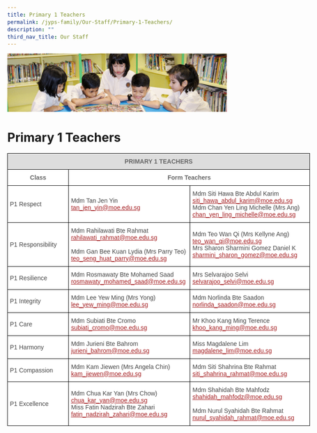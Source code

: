 ```yaml
---
title: Primary 1 Teachers
permalink: /jyps-family/Our-Staff/Primary-1-Teachers/
description: ""
third_nav_title: Our Staff
---
```

![](/images/banner.gif)

Primary 1 Teachers
==================
<style type="text/css">
.tg  {border-collapse:collapse;border-spacing:0;}
.tg td{border-color:black;border-style:solid;border-width:1px;font-family:Arial, sans-serif;font-size:14px;
  overflow:hidden;padding:10px 5px;word-break:normal;}
.tg th{border-color:black;border-style:solid;border-width:1px;font-family:Arial, sans-serif;font-size:14px;
  font-weight:normal;overflow:hidden;padding:10px 5px;word-break:normal;}
.tg .tg-20fz{background-color:#FFF;color:#A52023;text-align:left;vertical-align:top}
.tg .tg-fwnj{background-color:#FFF;color:#454545;text-align:left;vertical-align:top}
.tg .tg-feqv{background-color:#DDD;color:#666;font-weight:bold;text-align:center;vertical-align:middle}
.tg .tg-siej{background-color:#FFF;color:#666666;font-weight:bold;text-align:center;vertical-align:top}
.tg .tg-imtz{background-color:#FFF;color:#666;font-weight:bold;text-align:center;vertical-align:top}
.tg .tg-sdzj{background-color:#FFF;color:#454545;text-align:left;vertical-align:middle}
</style>
<table class="tg" style="undefined;table-layout: fixed; width: 695px">
<colgroup>
<col style="width: 141px">
<col style="width: 279px">
<col style="width: 275px">
</colgroup>
<thead>
  <tr>
    <th class="tg-feqv" colspan="3"><span style="color:#666;background-color:#DDD">PRIMARY 1 TEACHERS</span><br></th>
  </tr>
</thead>
<tbody>
  <tr>
    <td class="tg-siej"> Class</td>
    <td class="tg-imtz" colspan="2">Form Teachers</td>
  </tr>
  <tr>
    <td class="tg-sdzj">P1 Respect</td>
    <td class="tg-sdzj">Mdm Tan Jen Yin<br><a href="mailto:tan_jen_yin@moe.edu.sg"><span style="text-decoration:underline;color:#A52023">tan_jen_yin@moe.edu.sg</span></a> </td>
    <td class="tg-sdzj">Mdm Siti Hawa Bte Abdul Karim<br><a href="mailto:siti_hawa_abdul_karim@moe.edu.sg"><span style="text-decoration:underline;color:#A52023">siti_hawa_abdul_karim@moe.edu.sg</span></a><br>Mdm Chan Yen Ling Michelle (Mrs Ang)<br><a href="mailto:chan_yen_ling_michelle@moe.edu.sg"><span style="text-decoration:underline;color:#A52023">chan_yen_ling_michelle@moe.edu.sg</span></a> <br></td>
  </tr>
  <tr>
    <td class="tg-sdzj">P1 Responsibility</td>
    <td class="tg-sdzj">Mdm Rahilawati Bte Rahmat<br><a href="mailto:rahilawati_rahmat@moe.edu.sg"><span style="text-decoration:underline;color:#A52023">rahilawati_rahmat@moe.edu.sg</span></a><br><br>Mdm Gan Bee Kuan Lydia (Mrs Parry Teo) <br><a href="mailto:teo_seng_huat_parry@moe.edu.sg"><span style="text-decoration:underline;color:#A52023">teo_seng_huat_parry@moe.edu.sg</span></a></td>
    <td class="tg-sdzj">Mdm Teo Wan Qi (Mrs Kellyne Ang)<br><a href="mailto:teo_wan_qi@moe.edu.sg"><span style="text-decoration:underline;color:#A52023">teo_wan_qi@moe.edu.sg</span></a><br>Mrs Sharon Sharmini Gomez Daniel K<br><a href="mailto:sharmini_sharon_gomez@moe.edu.sg"><span style="text-decoration:underline;color:#A52023">sharmini_sharon_gomez@moe.edu.sg</span></a></td>
  </tr>
  <tr>
    <td class="tg-sdzj">P1 Resilience</td>
    <td class="tg-sdzj">Mdm Rosmawaty Bte Mohamed Saad<br><a href="mailto:rosmawaty_mohamed_saad@moe.edu.sg"><span style="text-decoration:underline;color:#A52023">rosmawaty_mohamed_saad@moe.edu.sg</span></a> </td>
    <td class="tg-sdzj">Mrs Selvarajoo Selvi<br><a href="mailto:selvarajoo_selvi@moe.edu.sg"><span style="text-decoration:underline;color:#A52023">selvarajoo_selvi@moe.edu.sg</span></a> </td>
  </tr>
  <tr>
    <td class="tg-sdzj">P1 Integrity</td>
    <td class="tg-sdzj">Mdm Lee Yew Ming (Mrs Yong)<br><a href="mailto:lee_yew_ming@moe.edu.sg"><span style="text-decoration:underline;color:#A52023">lee_yew_ming@moe.edu.sg</span></a></td>
    <td class="tg-sdzj">Mdm Norlinda Bte Saadon<br><a href="mailto:norlinda_saadon@moe.edu.sg"><span style="text-decoration:underline;color:#A52023">norlinda_saadon@moe.edu.sg</span></a></td>
  </tr>
  <tr>
    <td class="tg-sdzj">P1 Care</td>
    <td class="tg-sdzj">Mdm Subiati Bte Cromo<br><a href="mailto:subiati_cromo@moe.edu.sg"><span style="text-decoration:underline;color:#A52023">subiati_cromo@moe.edu.sg</span></a></td>
    <td class="tg-sdzj">Mr Khoo Kang Ming Terence<br><a href="mailto:khoo_kang_ming@moe.edu.sg"><span style="text-decoration:underline;color:#A52023">khoo_kang_ming@moe.edu.sg</span></a></td>
  </tr>
  <tr>
    <td class="tg-sdzj">P1 Harmony</td>
    <td class="tg-sdzj">Mdm Jurieni Bte Bahrom<br><a href="mailto:jurieni_bahrom@moe.edu.sg"><span style="text-decoration:underline;color:#A52023">jurieni_bahrom@moe.edu.sg</span></a><br></td>
    <td class="tg-20fz"><span style="color:#454545">Miss Magdalene Lim</span><br><a href="mailto:magdalene_lim@moe.edu.sg" target="_blank" rel="noopener noreferrer"><span style="text-decoration:underline;color:#A52023">magdalene_lim@moe.edu.sg</span></a><br></td>
  </tr>
  <tr>
    <td class="tg-sdzj">P1 Compassion<br></td>
    <td class="tg-fwnj">Mdm Kam Jiewen (Mrs Angela Chin)<br><a href="mailto:kam_jiewen@moe.edu.sg"><span style="text-decoration:underline;color:#A52023">kam_jiewen@moe.edu.sg</span></a><br></td>
    <td class="tg-fwnj"><span style="background-color:initial">Mdm Siti Shahrina Bte Rahmat</span><br><a href="mailto:siti_shahrina_rahmat@moe.edu.sg" target="_blank" rel="noopener noreferrer"><span style="text-decoration:underline;color:#A52023;background-color:initial">siti_shahrina_rahmat@moe.edu.sg</span></a><br></td>
  </tr>
  <tr>
    <td class="tg-sdzj">P1 Excellence</td>
    <td class="tg-sdzj">Mdm Chua Kar Yan (Mrs Chow)<br><a href="mailto:chua_kar_yan@moe.edu.sg"><span style="text-decoration:underline;color:#A52023">chua_kar_yan@moe.edu.sg</span></a> <br>Miss Fatin Nadzirah Bte Zahari<br><a href="mailto:fatin_nadzirah_zahari@moe.edu.sg"><span style="text-decoration:underline;color:#A52023">fatin_nadzirah_zahari@moe.edu.sg</span></a> </td>
    <td class="tg-sdzj">Mdm Shahidah Bte Mahfodz<br><a href="mailto:shahidah_mahfodz@moe.edu.sg"><span style="text-decoration:underline;color:#A52023">shahidah_mahfodz@moe.edu.sg</span></a><br><br>Mdm Nurul Syahidah Bte Rahmat<br><a href="mailto:nurul_syahidah_rahmat@moe.edu.sg"><span style="text-decoration:underline;color:#A52023">nurul_syahidah_rahmat@moe.edu.sg</span></a></td>
  </tr>
</tbody>
</table>